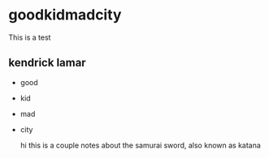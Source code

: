 # goodkidmadcity
This is a test 
## kendrick lamar 
* good
* kid
* mad
* city

  hi this is a couple notes about the samurai sword, also known as katana 
